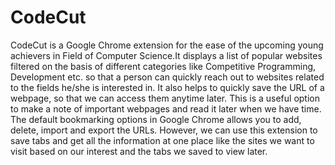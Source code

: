 # CodeCut
CodeCut is a Google Chrome extension for the ease of the upcoming young achievers in Field of Computer Science.It displays a list of popular websites filtered on the basis of different categories like Competitive Programming, Development etc. so that a person can quickly reach out to websites related to the fields he/she is interested in.
It also helps to quickly save the URL of a webpage, so that we can access them anytime later. This is a useful option to make a note of important webpages and read it later when we have time. The default bookmarking options in Google Chrome allows you to add, delete, import and export the URLs. However, we can use this extension to save tabs and get all the information at one place like the sites we want to visit based on our interest and the tabs we saved to view later.
